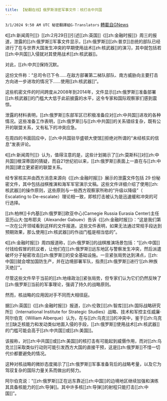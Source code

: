 ```yaml
---
title: 【秘翻在线】俄罗斯泄密军事文件：核打击中共国
---
```

`3/1/2024 9:50 AM UTC 秘密翻譯組G-Translators` [轉載自GNews](https://gnews.org/articles/2355946)

《[[zh:新闻周刊]]》[[zh:2月29日]]引述[[zh:英国]]《[[zh:金融时报]]》周三的报道，泄露的[[zh:俄罗斯]]军事文件显示，[[zh:俄罗斯]][[zh:普京]]总统的部队已经进行了在与世界大国发生冲突的早期使用战术[[zh:核武器]]的演习，其中就包括若[[zh:中共国]]入侵就对其使用战术[[zh:核武器]]。

对此，[[zh:中共]]保持沉默。

这份文件称：“总司令已下令......在敌方部署第二梯队部队、南方威胁向主要打击方向进一步进攻的情况下......使用[[zh:核武器]]”。

这些机密文件的时间跨度从2008年到2014年，文件显示[[zh:俄罗斯]]准备部署[[zh:核武器]]的门槛大大低于此前披露的水平，这令专家和国际观察家们感到震惊。

泄露的材料表明，[[zh:俄罗斯]]东部军区已积极准备应对[[zh:中共国]]进攻的各种情况。这些准备工作表明，[[zh:俄罗斯]]与[[zh:中共国]]的关系错综复杂，既有公开的联盟关系，又有私下的冲突应急。

在周四的书面回应中，[[zh:中共国驻华盛顿大使馆]]拒绝对所谓的“未经核实的信息”发表评论。

《[[zh:新闻周刊]]》认为，值得注意的是，这些计划揭示了[[zh:莫斯科]]对[[zh:中共国]]根深蒂固的猜疑，而自21世纪初以来，[[zh:俄罗斯]]表面上一直在与[[zh:中共国]]建立更紧密的联盟关系。

经专家核实并由西方消息来源向《[[zh:金融时报]]》展示的泄露文件包括 29 份秘密文件，其中包括战棋推演和海军军官演示文稿。这些文件详细介绍了使用[[zh:核武器]]的操作原则，这些原则与一些西方观察家所称的“升级以降级”（ Escalating to De-escalate）理论相一致，即核打击被认为是迅速缓和冲突的可行选择。

[[zh:柏林]]卡内基[[zh:俄罗斯]]欧亚中心(Carnegie Russia Eurasia Center)主任亚历山大·加布耶夫（Alexander Gabuev）告诉《[[zh:金融时报]]》：“这是我们第一次在公开领域看到这样的文件报道。这些文件表明，如果无法通过常规手段达到预期效果，那么使用[[zh:核武器]]的作战门槛是相当低的”。

《[[zh:金融时报]]》周四报道称，[[zh:俄罗斯]]的战棋推演场景包括：“[[zh:中国]]付钱给假冒的抗议者，让他们在[[zh:俄罗斯]]远东地区与警察发生冲突，然后派遣破坏分子秘密攻击[[zh:俄罗斯]]的安全基础设施。一旦紧张局势达到沸点，[[zh:中国]]就会增加国防生产，并在边境部署军队，指责[[zh:俄罗斯]]进行‘[[zh:种族灭绝]]’”。

尽管这些文件早于当前的[[zh:地缘政治]]紧张局势，但专家们认为它们仍然反映了[[zh:俄罗斯]]当前的军事理论，强调了持久的战略原则。

然而，核战略的应用因对手不同而大相径庭。

据[[zh:英国]]《[[zh:金融时报]]》报道，[[zh:伦敦]][[zh:智库]][[zh:国际战略研究所]]（International Institute for Strategic Studies）战略、技术和军控主任威廉·阿尔伯克（William Alberque）认为，在与[[zh:乌克兰]]的冲突中，鉴于[[zh:乌克兰]]缺乏核能力和发动类似地面入侵的手段，[[zh:俄罗斯]]使用战术[[zh:核武器]]的门槛可能会高于[[zh:中共国]]或[[zh:美国]]。

该报称，对[[zh:中共国]]或[[zh:美国]]的核打击有可能起到威慑作用，而对[[zh:乌克兰]]采取类似行动则可能引发西方大国的直接干预，这是[[zh:俄罗斯]]不惜一切代价都要避免的情况。

这种对核战略的微妙态度揭示了[[zh:俄罗斯]]军事准备背后的战略考量，以及它为驾驭复杂的国际力量关系而做出的努力。

阿尔伯克说："[[zh:俄罗斯]]正在远东靠近[[zh:中国]]的边境地区继续加强和演练其具备核能力的[[zh:导弹]]。其中许多核[[zh:导弹]]的射程只能打击[[zh:中国]]”。
